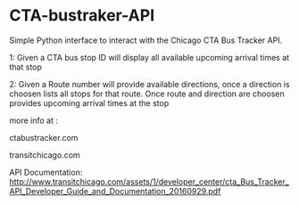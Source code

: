 # CTA-bustraker-API
Simple Python interface to interact with the Chicago CTA Bus Tracker API.

1: Given a CTA bus stop ID will display all available upcoming arrival times at that stop

2: Given a Route number will provide available directions, once a direction is choosen lists all stops for that route. Once route and direction are choosen provides upcoming arrival times at the stop



more info at : 

  ctabustracker.com  
  
  transitchicago.com  
  
              
API Documentation:
  http://www.transitchicago.com/assets/1/developer_center/cta_Bus_Tracker_API_Developer_Guide_and_Documentation_20160929.pdf

